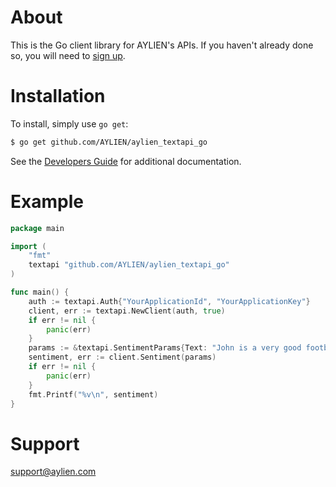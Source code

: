 About
=====

This is the Go client library for AYLIEN's APIs. If you haven't already done so, you will need to [sign up](https://developer.aylien.com/signup).

Installation
============

To install, simply use `go get`:

```bash
$ go get github.com/AYLIEN/aylien_textapi_go
```

See the [Developers Guide](https://developer.aylien.com/docs) for additional documentation.

Example
=======

```go
package main

import (
	"fmt"
	textapi "github.com/AYLIEN/aylien_textapi_go"
)

func main() {
	auth := textapi.Auth{"YourApplicationId", "YourApplicationKey"}
	client, err := textapi.NewClient(auth, true)
	if err != nil {
		panic(err)
	}
	params := &textapi.SentimentParams{Text: "John is a very good football player!"}
	sentiment, err := client.Sentiment(params)
	if err != nil {
		panic(err)
	}
	fmt.Printf("%v\n", sentiment)
}
```

Support
=======

support@aylien.com
